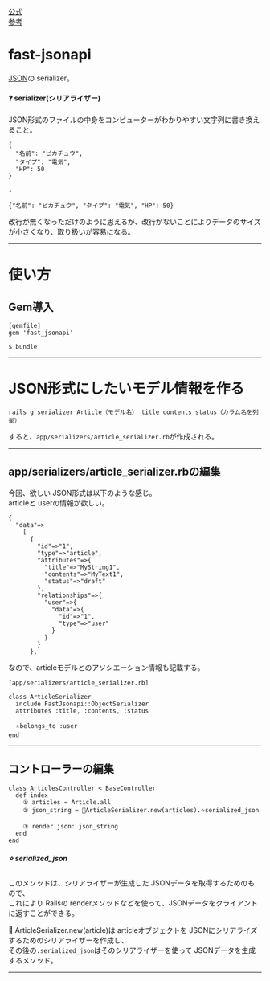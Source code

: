 [公式](https://github.com/Netflix/fast_jsonapi)  
[参考](https://qiita.com/mmaumtjgj/items/c855f43bef750d86d9cf)

# fast-jsonapi
[JSON](https://github.com/Tarara33/TIL/blob/main/API/API%E3%81%A8JSON%E3%81%A8%E3%81%AF.md#json)の serializer。

#### ❓ serializer(シリアライザー)
JSON形式のファイルの中身をコンピューターがわかりやすい文字列に書き換えること。
~~~
{
  "名前": "ピカチュウ",
  "タイプ": "電気",
  "HP": 50
}

↓

{"名前": "ピカチュウ", "タイプ": "電気", "HP": 50}
~~~
改行が無くなっただけのように思えるが、改行がないことによりデータのサイズが小さくなり、取り扱いが容易になる。
***

# 使い方
## Gem導入
~~~
[gemfile]
gem 'fast_jsonapi'

$ bundle
~~~
***

# JSON形式にしたいモデル情報を作る
~~~
rails g serializer Article（モデル名） title contents status（カラム名を列挙）
~~~
すると、`app/serializers/article_serializer.rb`が作成される。
***

## app/serializers/article_serializer.rbの編集
今回、欲しい JSON形式は以下のような感じ。  
articleと userの情報が欲しい。
~~~
{
  "data"=>
    [
      {
        "id"=>"1",
        "type"=>"article",
        "attributes"=>{
          "title"=>"MyString1",
          "contents"=>"MyText1",
          "status"=>"draft"
        },
        "relationships"=>{
          "user"=>{
            "data"=>{
              "id"=>"1",
              "type"=>"user"
            }
          }
        }
      },
~~~

なので、articleモデルとのアソシエーション情報も記載する。
~~~
[app/serializers/article_serializer.rb]

class ArticleSerializer
  include FastJsonapi::ObjectSerializer
  attributes :title, :contents, :status

  ⭐️belongs_to :user
end
~~~
***

## コントローラーの編集
~~~
class ArticlesController < BaseController
  def index
    ① articles = Article.all
    ② json_string = 🩵ArticleSerializer.new(articles).⭐️serialized_json

    ③ render json: json_string
  end
end
~~~
##### ⭐️ serialized_json
このメソッドは、シリアライザーが生成した JSONデータを取得するためのもので、  
これにより Railsの renderメソッドなどを使って、JSONデータをクライアントに返すことができる。

🩵 ArticleSerializer.new(article)は articleオブジェクトを JSONにシリアライズするためのシリアライザーを作成し、  
その後の`.serialized_json`はそのシリアライザーを使って JSONデータを生成するメソッド。

***

